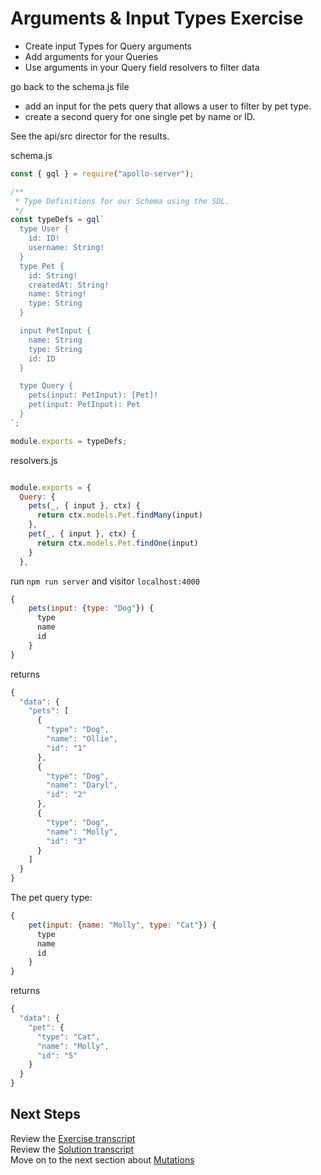 # Arguments & Input Types Exercise

- Create input Types for Query arguments
- Add arguments for your Queries
- Use arguments in your Query field resolvers to filter data

go back to the schema.js file

- add an input for the pets query that allows a user to filter by pet type.
- create a second query for one single pet by name or ID.

See the api/src director for the results.

schema.js

```javascript
const { gql } = require("apollo-server");

/**
 * Type Definitions for our Schema using the SDL.
 */
const typeDefs = gql`
  type User {
    id: ID!
    username: String!
  }
  type Pet {
    id: String!
    createdAt: String!
    name: String!
    type: String
  }

  input PetInput {
    name: String
    type: String
    id: ID
  }

  type Query {
    pets(input: PetInput): [Pet]!
    pet(input: PetInput): Pet
  }
`;

module.exports = typeDefs;
```

resolvers.js

```javascript

module.exports = {
  Query: {
    pets(_, { input }, ctx) {
      return ctx.models.Pet.findMany(input)
    },
    pet(_, { input }, ctx) {
      return ctx.models.Pet.findOne(input)
    }
  },
```

run `npm run server` and visitor `localhost:4000`

```javascript
{
    pets(input: {type: "Dog"}) {
      type
      name
      id
    }
}
```

returns

```javascript
{
  "data": {
    "pets": [
      {
        "type": "Dog",
        "name": "Ollie",
        "id": "1"
      },
      {
        "type": "Dog",
        "name": "Daryl",
        "id": "2"
      },
      {
        "type": "Dog",
        "name": "Molly",
        "id": "3"
      }
    ]
  }
}
```

The pet query type:

```javascript
{
    pet(input: {name: "Molly", type: "Cat"}) {
      type
      name
      id
    }
}
```

returns

```javascript
{
  "data": {
    "pet": {
      "type": "Cat",
      "name": "Molly",
      "id": "5"
    }
  }
}
```

## Next Steps
Review the [Exercise transcript](../05-transcripts/10-arguments-input-types-exercise.txt)  
Review the [Solution transcript](../05-transcripts/10-arguments-input-types-solutiontxt)  
Move on to the next section about [Mutations](../03-Mutations/00-mutation-types.md)
